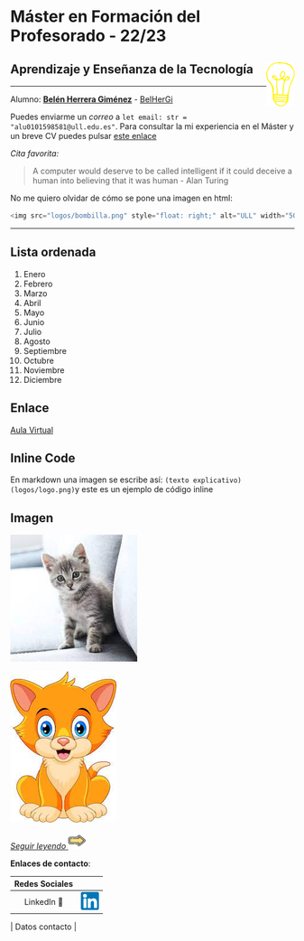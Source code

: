 
# Máster en Formación del Profesorado - 22/23
## Aprendizaje y Enseñanza de la Tecnología <img src="logos/bombilla.png" style="float: right;" alt="ULL" width="50"/>
---




Alumno: **[Belén Herrera Giménez](https://campusdoctoradoyposgrado2223.ull.es/user/profile.php?id=917)** - [BelHerGi](https://github.com/BelHerGi)

Puedes enviarme un *correo* a `let email: str = "alu0101598581@ull.edu.es"`. Para consultar la mi experiencia en el Máster y un breve CV puedes pulsar [este enlace](master.md)

*Cita favorita:*
>A computer would deserve to be called intelligent if it could deceive a human into believing that it was human - Alan Turing


No me quiero olvidar de cómo se pone una imagen en html:

```python
<img src="logos/bombilla.png" style="float: right;" alt="ULL" width="50"/>

```



---

## Lista ordenada

1. Enero
2. Febrero
3. Marzo
4. Abril
5. Mayo
6. Junio
7. Julio
8. Agosto
9. Septiembre
10. Octubre
11. Noviembre
12. Diciembre

## Enlace

[Aula Virtual](https://campusdoctoradoyposgrado2223.ull.es/course/view.php?id=2223110052)

## Inline Code

En markdown una imagen se escribe así: `(texto explicativo)(logos/logo.png)`y este es un ejemplo de código inline

## Imagen
![](logos/gato.jpg)

![](logos/download.jpg)

[*Seguir leyendo* <img src="logos/flecha.png" width="30"/>](mas-info.md)


**Enlaces de contacto**:

|      Redes Sociales       |                                                                                                                   |
| :-----------------------: | :---------------------------------------------------------------------------------------------------------------: |
|   LinkedIn :briefcase:    |               [<img src="logos/linkedin.png" width="32">](hhttps://www.linkedin.com/in/belen-herrera-gim%C3%A9nez-5443213a/)                |


|    Datos contacto   |

